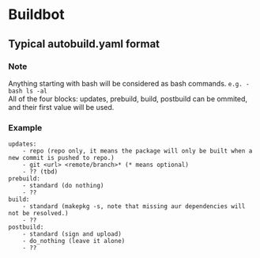 # Buildbot

## Typical autobuild.yaml format
### Note
Anything starting with bash will be considered as bash commands.
`e.g. - bash ls -al`  
All of the four blocks: updates, prebuild, build, postbuild can be ommited, and their first value will be used.
### Example
```
updates:
    - repo (repo only, it means the package will only be built when a new commit is pushed to repo.)
    - git <url> <remote/branch>* (* means optional)
    - ?? (tbd)
prebuild:
    - standard (do nothing)
    - ??
build:
    - standard (makepkg -s, note that missing aur dependencies will not be resolved.)
    - ??
postbuild:
    - standard (sign and upload)
    - do_nothing (leave it alone)
    - ??
```